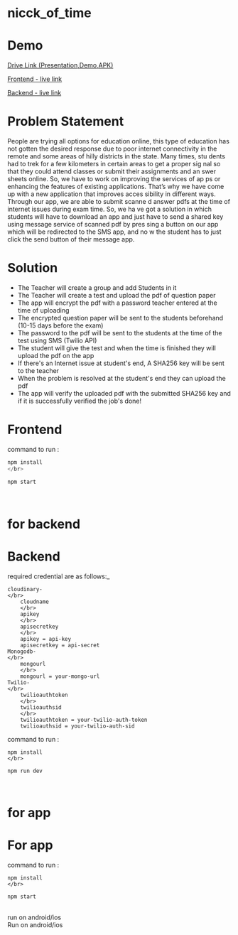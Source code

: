 # nicck_of_time

# Demo
[Drive Link (Presentation,Demo,APK)](https://drive.google.com/drive/folders/1q6HaLUyF_4Pi2-s8PLVlBb9YNP5j7NUY?usp=sharing)

[Frontend - live link](https://chic-gecko-f6544c.netlify.app/)

[Backend - live link](https://test-anu1.herokuapp.com)



# Problem Statement
People are trying all options for education online, this type of education
has not gotten the desired response due to poor internet connectivity in
the remote and some areas of hilly districts in the state. Many times, stu
dents had to trek for a few kilometers in certain areas to get a proper sig
nal so that they could attend classes or submit their assignments and an
swer sheets online. So, we have to work on improving the services of ap
ps or enhancing the features of existing applications.
That’s why we have come up with a new application that improves acces
sibility in different ways. Through our app, we are able to submit scanne
d answer pdfs at the time of internet issues during exam time. So, we ha
ve got a solution in which students will have to download an app and just
have to send a shared key using message service of scanned pdf by pres
sing a button on our app which will be redirected to the SMS app, and no
w the student has to just click the send button of their message app.


# Solution
* The Teacher will create a group and add Students in it
* The Teacher will create a test and upload the pdf of question paper
* The app will encrypt the pdf with a password teacher entered at the time of uploading
* The encrypted question paper will be sent to the students beforehand (10-15 days before the exam)
* The password to the pdf will be sent to the students at the time of the test using SMS (Twilio API)
* The student will give the test and when the time is finished they will upload the pdf on the app
* If there's an Internet issue at student's end, A SHA256 key will be sent to the teacher
* When the problem is resolved at the student's end they can upload the pdf
* The app will verify the uploaded pdf with the submitted SHA256 key and if it is successfully verified the job's done!


# Frontend 
command to run : 
</br>

```js
npm install
</br>
```
```js
npm start
```
</br>


# for backend
# Backend
required credential are as follows:_
</br>
```
cloudinary-
</br>
    cloudname
    </br>
    apikey
    </br>
    apisecretkey
    </br>
    apikey = api-key
    apisecretkey = api-secret
Monogodb-
</br>
    mongourl
    </br>
    mongourl = your-mongo-url
Twilio-
</br>
    twilioauthtoken
    </br>
    twilioauthsid
    </br>
    twilioauthtoken = your-twilio-auth-token
    twilioauthsid = your-twilio-auth-sid
```

command to run : 
</br>
```
npm install
</br>
```
```
npm run dev
```
</br>

# for app
# For app
command to run :
</br> 
```
npm install
</br>
```
```
npm start
```
</br>
run on android/ios
</br>
Run on android/ios
